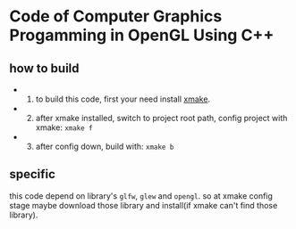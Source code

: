 # Code of Computer Graphics Progamming in OpenGL Using C++

## how to build
- 1) to build this code, first your need install [xmake](https://xmake.io/#/guide/installation "xmake").

- 2) after xmake installed, switch to project root path, config project with xmake:
`xmake f`
- 3) after config down, build with:
`xmake b`

## specific
this code depend on library's `glfw`, `glew` and `opengl`. so at xmake config stage maybe download those library and install(if xmake can't find those library).


